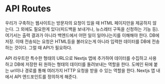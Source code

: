 # API Routes

우리가 구축하는 웹사이트는 방문자의 요청이 있을 때 HTML 페이지만을 제공하지 않는다. 그 외에도 필요한게 있다(피드백을 보내거나, 뉴스레터 구독을 신청하는 기능 등). 여기서는 출력 결과가 아니라 백엔드에서 어떤 일이 일어나는지를 이해해야 한다. DB에 저장. 이때 전송되는 요청은 HTML등을 불러오는게 아니라 입력한 데이터를 DB에 전송하는 것이다. 그럴 때 API가 필요하다.

API 라우트란 특수한 형태의 URL으로 Nextjs 앱에 추가하여 데이터를 수집하고 사용하고 DB에 저장한 뒤 원하는 형태의 데이터를 돌려보내는 역할을 한다. 도메인 뒤에 붙는 url이나 경로를 통해 여러가지 HTTP 요청을 받을 수 있는 역할을 한다. Nextjs 앱 내에서 API 엔드포인트를 정의하게 해준다.
